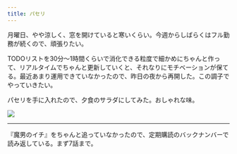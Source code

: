 ```yaml
---
title: パセリ
---
```


月曜日、やや涼しく、窓を開けていると寒いくらい。今週からしばらくはフル勤務が続くので、頑張りたい。

TODOリストを30分〜1時間くらいで消化できる粒度で細かめにちゃんと作って、リアルタイムでちゃんと更新していくと、それなりにモチベーションが保てる。最近あまり運用できていなかったので、昨日の夜から再開した。この調子でやっていきたい。

パセリを手に入れたので、夕食のサラダにしてみた。おしゃれな味。

![](https://photos.apkas.net/medium/202505/20250512-AR500107.webp)

---

『魔男のイチ』をちゃんと追っていなかったので、定期購読のバックナンバーで読み返している。まず7話まで。
